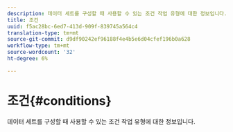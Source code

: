 ```yaml
---
description: 데이터 세트를 구성할 때 사용할 수 있는 조건 작업 유형에 대한 정보입니다.
title: 조건
uuid: f5ac28bc-6ed7-413d-909f-839745a564c4
translation-type: tm+mt
source-git-commit: d9df90242ef96188f4e4b5e6d04cfef196b0a628
workflow-type: tm+mt
source-wordcount: '32'
ht-degree: 6%

---
```



# 조건{#conditions}

데이터 세트를 구성할 때 사용할 수 있는 조건 작업 유형에 대한 정보입니다.


